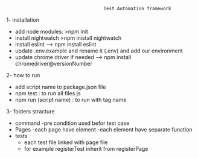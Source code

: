 				                       	Test Automation framework
1- installation 
   * add node modules: >npm init
   * install nightwatch >npm inistall nightwatch
   * install eslint --> npm install eslint 
   * update .env.example and rename it (.env) and add our environment 
   * update chrome driver if needed --> npm install chromedriver@versionNumber
   
2- how to run 
   * add script name to package.json file 
   * npm test : to run all files.js 
   * npm run (script name) : to run with tag name 
   
3- folders stracture
   * command
     -pre condition used befor test case
   * Pages 
     -each page have element 
     -each element have separate function
   * tests
     - each test file linked with page file 
     - for example registerTest inherit from registerPage
